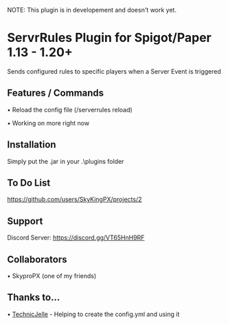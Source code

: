 NOTE: This plugin is in developement and doesn't work yet.

# ServrRules Plugin for Spigot/Paper 1.13 - 1.20+

Sends configured rules to specific players when a Server Event is triggered

## Features / Commands

• Reload the config file (/serverrules reload)

• Working on more right now

## Installation

Simply put the .jar in your .\plugins folder

## To Do List

https://github.com/users/SkyKingPX/projects/2

## Support

Discord Server: https://discord.gg/VT65HnH9RF

## Collaborators

• SkyproPX (one of my friends)

## Thanks to...

• [TechnicJelle](https://github.com/TechnicJelle) - Helping to create the config.yml and using it

